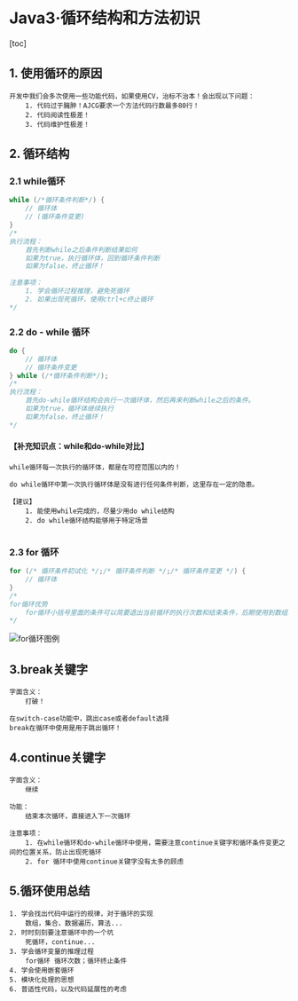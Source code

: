 # Java3·循环结构和方法初识

[toc]

## 1. 使用循环的原因

```
开发中我们会多次使用一些功能代码，如果使用CV，治标不治本！会出现以下问题：
	1. 代码过于臃肿！AJCG要求一个方法代码行数最多80行！
	2. 代码阅读性极差！
	3. 代码维护性极差！
```

## 2. 循环结构

### 2.1 while循环

```java
while (/*循环条件判断*/) {
    // 循环体
    // (循环条件变更)
}
/*
执行流程：
	首先判断while之后条件判断结果如何
	如果为true，执行循环体，回到循环条件判断
	如果为false，终止循环！
	
注意事项：
	1. 学会循环过程推理，避免死循环
	2. 如果出现死循环，使用ctrl+c终止循环
*/
```

### 2.2 do - while 循环

```java
do {
	// 循环体
    // 循环条件变更
} while (/*循环条件判断*/);
/*
执行流程：
	首先do-while循环结构会执行一次循环体，然后再来判断while之后的条件。
	如果为true，循环体继续执行
	如果为false，终止循环！
*/
```

#### 【补充知识点：while和do-while对比】

```
while循环每一次执行的循环体，都是在可控范围以内的！

do while循环中第一次执行循环体是没有进行任何条件判断，这里存在一定的隐患。

【建议】
	1. 能使用while完成的，尽量少用do while结构
	2. do while循环结构能够用于特定场景
	
```

### **2.3 for 循环**

```java
for (/* 循环条件初试化 */;/* 循环条件判断 */;/* 循环条件变更 */) {
	// 循环体
}
/*
for循环优势
	for循环小括号里面的条件可以简要退出当前循环的执行次数和结束条件，后期使用到数组、算法中非常常见。
*/
```

![for循环图例](https://i.loli.net/2021/04/23/HBfdqD17hUZezSE.png)

## 3.break关键字

```
字面含义：
	打破！
	
在switch-case功能中，跳出case或者default选择
break在循环中使用是用于跳出循环！
```

## 4.continue关键字

```
字面含义：
	继续
	
功能：
	结束本次循环，直接进入下一次循环
	
注意事项：
	1. 在while循环和do-while循环中使用，需要注意continue关键字和循环条件变更之间的位置关系，防止出现死循环
	2. for 循环中使用continue关键字没有太多的顾虑
```

## 5.循环使用总结

```
1. 学会找出代码中运行的规律，对于循环的实现
	数组，集合，数据遍历，算法...
2. 时时刻刻要注意循环中的一个坑
	死循环，continue...
3. 学会循环变量的推理过程
	for循环 循环次数；循环终止条件
4. 学会使用嵌套循环
5. 模块化处理的思想
6. 普适性代码，以及代码延展性的考虑

```

